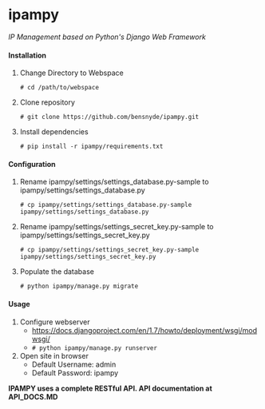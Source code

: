 ipampy
======

_IP Management based on Python's Django Web Framework_

#### Installation

1. Change Directory to Webspace

    ```
    # cd /path/to/webspace
    ```

2. Clone repository

    ```
    # git clone https://github.com/bensnyde/ipampy.git
    ```

3. Install dependencies

    ```
    # pip install -r ipampy/requirements.txt
    ```

#### Configuration

1. Rename ipampy/settings/settings_database.py-sample to ipampy/settings/settings_database.py

    ```
    # cp ipampy/settings/settings_database.py-sample ipampy/settings/settings_database.py
    ```

2. Rename ipampy/settings/settings_secret_key.py-sample to ipampy/settings/settings_secret_key.py

	```
	# cp ipampy/settings/settings_secret_key.py-sample ipampy/settings/settings_secret_key.py
	```

3. Populate the database

    ```
    # python ipampy/manage.py migrate
    ```

#### Usage

1. Configure webserver
	* https://docs.djangoproject.com/en/1.7/howto/deployment/wsgi/modwsgi/
	* ```# python ipampy/manage.py runserver```
2. Open site in browser
	* Default Username: admin
	* Default Password: ipampy

**IPAMPY uses a complete RESTful API. API documentation at API_DOCS.MD**